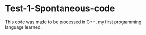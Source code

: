 # Test-1-Spontaneous-code
This code was made to be processed in C++, my first programming language learned.
